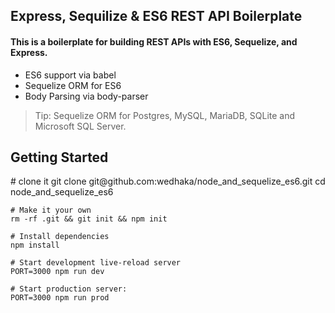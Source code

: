 <h2> Express, Sequilize & ES6 REST API Boilerplate </h2>

<div>
  <h4> This is a boilerplate for building REST APIs with ES6, Sequelize, and Express. </h4>
  
  <ul>
    <li>ES6 support via babel</li>
    <li> Sequelize ORM for ES6 </li>
    <!-- 
    <li>REST resources as middleware via resource-router-middleware</li>
    <li>CORS support via cors</li>
    -->
    <li>Body Parsing via body-parser</li>
  </ul>
  
  <blockquote>
    Tip: Sequelize ORM for Postgres, MySQL, MariaDB, SQLite and Microsoft SQL Server.
  </blockquote>
  
  <h2>Getting Started</h2>
  
  <p>
    # clone it
    git clone git@github.com:wedhaka/node_and_sequelize_es6.git
    cd node_and_sequelize_es6

    # Make it your own
    rm -rf .git && git init && npm init

    # Install dependencies
    npm install

    # Start development live-reload server
    PORT=3000 npm run dev

    # Start production server:
    PORT=3000 npm run prod
  </p>  
  <!--
  <h2>License</h2>
  <div>MIT</div>
  -->
  
</div>
